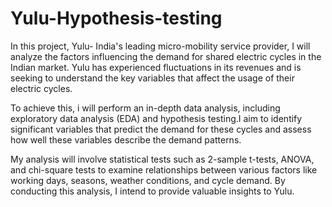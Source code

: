 # Yulu-Hypothesis-testing

In this project, Yulu- India's leading micro-mobility service provider, I will analyze the factors influencing the demand for shared electric cycles in the Indian market. Yulu has experienced fluctuations in its revenues and is seeking to understand the key variables that affect the usage of their electric cycles.

To achieve this, i will perform an in-depth data analysis, including exploratory data analysis (EDA) and hypothesis testing.I aim to identify significant variables that predict the demand for these cycles and assess how well these variables describe the demand patterns.

My analysis will involve statistical tests such as 2-sample t-tests, ANOVA, and chi-square tests to examine relationships between various factors like working days, seasons, weather conditions, and cycle demand. By conducting this analysis, I intend to provide valuable insights to Yulu.
